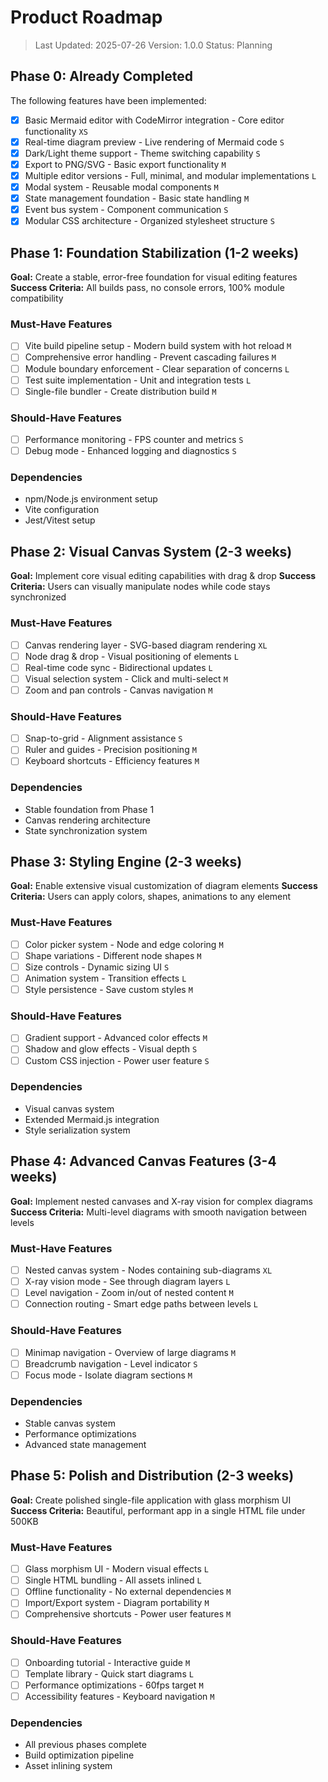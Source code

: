 # Product Roadmap

> Last Updated: 2025-07-26
> Version: 1.0.0
> Status: Planning

## Phase 0: Already Completed

The following features have been implemented:

- [x] Basic Mermaid editor with CodeMirror integration - Core editor functionality `XS`
- [x] Real-time diagram preview - Live rendering of Mermaid code `S`
- [x] Dark/Light theme support - Theme switching capability `S`
- [x] Export to PNG/SVG - Basic export functionality `M`
- [x] Multiple editor versions - Full, minimal, and modular implementations `L`
- [x] Modal system - Reusable modal components `M`
- [x] State management foundation - Basic state handling `M`
- [x] Event bus system - Component communication `S`
- [x] Modular CSS architecture - Organized stylesheet structure `S`

## Phase 1: Foundation Stabilization (1-2 weeks)

**Goal:** Create a stable, error-free foundation for visual editing features
**Success Criteria:** All builds pass, no console errors, 100% module compatibility

### Must-Have Features

- [ ] Vite build pipeline setup - Modern build system with hot reload `M`
- [ ] Comprehensive error handling - Prevent cascading failures `M`
- [ ] Module boundary enforcement - Clear separation of concerns `L`
- [ ] Test suite implementation - Unit and integration tests `L`
- [ ] Single-file bundler - Create distribution build `M`

### Should-Have Features

- [ ] Performance monitoring - FPS counter and metrics `S`
- [ ] Debug mode - Enhanced logging and diagnostics `S`

### Dependencies

- npm/Node.js environment setup
- Vite configuration
- Jest/Vitest setup

## Phase 2: Visual Canvas System (2-3 weeks)

**Goal:** Implement core visual editing capabilities with drag & drop
**Success Criteria:** Users can visually manipulate nodes while code stays synchronized

### Must-Have Features

- [ ] Canvas rendering layer - SVG-based diagram rendering `XL`
- [ ] Node drag & drop - Visual positioning of elements `L`
- [ ] Real-time code sync - Bidirectional updates `L`
- [ ] Visual selection system - Click and multi-select `M`
- [ ] Zoom and pan controls - Canvas navigation `M`

### Should-Have Features

- [ ] Snap-to-grid - Alignment assistance `S`
- [ ] Ruler and guides - Precision positioning `M`
- [ ] Keyboard shortcuts - Efficiency features `M`

### Dependencies

- Stable foundation from Phase 1
- Canvas rendering architecture
- State synchronization system

## Phase 3: Styling Engine (2-3 weeks)

**Goal:** Enable extensive visual customization of diagram elements
**Success Criteria:** Users can apply colors, shapes, animations to any element

### Must-Have Features

- [ ] Color picker system - Node and edge coloring `M`
- [ ] Shape variations - Different node shapes `M`
- [ ] Size controls - Dynamic sizing UI `S`
- [ ] Animation system - Transition effects `L`
- [ ] Style persistence - Save custom styles `M`

### Should-Have Features

- [ ] Gradient support - Advanced color effects `M`
- [ ] Shadow and glow effects - Visual depth `S`
- [ ] Custom CSS injection - Power user feature `S`

### Dependencies

- Visual canvas system
- Extended Mermaid.js integration
- Style serialization system

## Phase 4: Advanced Canvas Features (3-4 weeks)

**Goal:** Implement nested canvases and X-ray vision for complex diagrams
**Success Criteria:** Multi-level diagrams with smooth navigation between levels

### Must-Have Features

- [ ] Nested canvas system - Nodes containing sub-diagrams `XL`
- [ ] X-ray vision mode - See through diagram layers `L`
- [ ] Level navigation - Zoom in/out of nested content `M`
- [ ] Connection routing - Smart edge paths between levels `L`

### Should-Have Features

- [ ] Minimap navigation - Overview of large diagrams `M`
- [ ] Breadcrumb navigation - Level indicator `S`
- [ ] Focus mode - Isolate diagram sections `M`

### Dependencies

- Stable canvas system
- Performance optimizations
- Advanced state management

## Phase 5: Polish and Distribution (2-3 weeks)

**Goal:** Create polished single-file application with glass morphism UI
**Success Criteria:** Beautiful, performant app in a single HTML file under 500KB

### Must-Have Features

- [ ] Glass morphism UI - Modern visual effects `L`
- [ ] Single HTML bundling - All assets inlined `L`
- [ ] Offline functionality - No external dependencies `M`
- [ ] Import/Export system - Diagram portability `M`
- [ ] Comprehensive shortcuts - Power user features `M`

### Should-Have Features

- [ ] Onboarding tutorial - Interactive guide `M`
- [ ] Template library - Quick start diagrams `L`
- [ ] Performance optimizations - 60fps target `M`
- [ ] Accessibility features - Keyboard navigation `M`

### Dependencies

- All previous phases complete
- Build optimization pipeline
- Asset inlining system